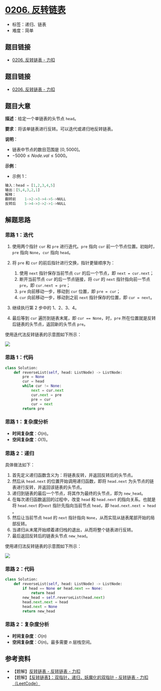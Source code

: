 # [0206. 反转链表](https://leetcode.cn/problems/reverse-linked-list/)

- 标签：递归、链表
- 难度：简单

## 题目链接

- [0206. 反转链表 - 力扣](https://leetcode.cn/problems/reverse-linked-list/)

## 题目链接

- [0206. 反转链表 - 力扣](https://leetcode.cn/problems/reverse-linked-list/)

## 题目大意

**描述**：给定一个单链表的头节点 `head`。

**要求**：将该单链表进行反转。可以迭代或递归地反转链表。

**说明**：

- 链表中节点的数目范围是 $[0, 5000]$。
- $-5000 \le Node.val \le 5000$。

**示例**：

- 示例 1：

```python
输入：head = [1,2,3,4,5]
输出：[5,4,3,2,1]
解释：
翻转前    1->2->3->4->5->NULL
反转后    5->4->3->2->1->NULL
```

## 解题思路

### 思路 1：迭代

1. 使用两个指针 `cur` 和 `pre` 进行迭代。`pre` 指向 `cur` 前一个节点位置。初始时，`pre` 指向 `None`，`cur` 指向 `head`。

2. 将 `pre` 和 `cur` 的前后指针进行交换，指针更替顺序为：
   1. 使用 `next` 指针保存当前节点 `cur` 的后一个节点，即 `next = cur.next`；
   2. 断开当前节点 `cur` 的后一节点链接，将 `cur` 的 `next` 指针指向前一节点 `pre`，即 `cur.next = pre`；
   3. `pre` 向前移动一步，移动到 `cur` 位置，即 `pre = cur`；
   4. `cur` 向前移动一步，移动到之前 `next` 指针保存的位置，即 `cur = next`。
3. 继续执行第 2 步中的 1、2、3、4。
4. 最后等到 `cur` 遍历到链表末尾，即 `cur == None`，时，`pre` 所在位置就是反转后链表的头节点，返回新的头节点 `pre`。

使用迭代法反转链表的示意图如下所示：

![](../images/20220111133639.png)

### 思路 1：代码

```python
class Solution:
    def reverseList(self, head: ListNode) -> ListNode:
        pre = None
        cur = head
        while cur != None:
            next = cur.next
            cur.next = pre
            pre = cur
            cur = next
        return pre
```

### 思路 1：复杂度分析

- **时间复杂度**：$O(n)$。
- **空间复杂度**：$O(1)$。

### 思路 2：递归

具体做法如下：

1. 首先定义递归函数含义为：将链表反转，并返回反转后的头节点。
2. 然后从 `head.next` 的位置开始调用递归函数，即将 `head.next` 为头节点的链表进行反转，并返回该链表的头节点。
3. 递归到链表的最后一个节点，将其作为最终的头节点，即为 `new_head`。
4. 在每次递归函数返回的过程中，改变 `head` 和 `head.next` 的指向关系。也就是将 `head.next` 的`next` 指针先指向当前节点 `head`，即 `head.next.next = head `。
5. 然后让当前节点 `head` 的 `next` 指针指向 `None`，从而实现从链表尾部开始的局部反转。
6. 当递归从末尾开始顺着递归栈的退出，从而将整个链表进行反转。
7. 最后返回反转后的链表头节点 `new_head`。

使用递归法反转链表的示意图如下所示：

![](../images/20220111134246.png)

### 思路 2：代码

```python
class Solution:
    def reverseList(self, head: ListNode) -> ListNode:
        if head == None or head.next == None:
            return head
        new_head = self.reverseList(head.next)
        head.next.next = head
        head.next = None
        return new_head
```

### 思路 2：复杂度分析

- **时间复杂度**：$O(n)$
- **空间复杂度**：$O(n)$。最多需要 $n$ 层栈空间。

## 参考资料

- 【题解】[反转链表 - 反转链表 - 力扣](https://leetcode.cn/problems/reverse-linked-list/solution/fan-zhuan-lian-biao-by-leetcode-solution-d1k2/)
- 【题解】[【反转链表】：双指针，递归，妖魔化的双指针 - 反转链表 - 力扣（LeetCode）](https://leetcode.cn/problems/reverse-linked-list/solution/fan-zhuan-lian-biao-shuang-zhi-zhen-di-gui-yao-mo-/)
